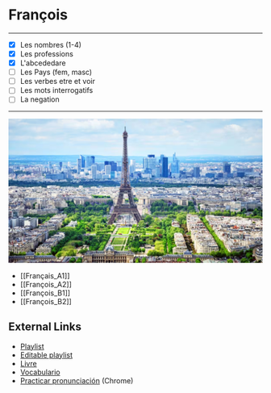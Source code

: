 # François

---

- [x] Les nombres (1-4)
- [x] Les professions
- [x] L'abcededare
- [ ] Les Pays (fem, masc)
- [ ] Les verbes etre et voir
- [ ] Les mots interrogatifs
- [ ] La negation

---


![](attachments/Pasted%20image%2020240227233546.png)

- [[Français_A1]]
- [[François_A2]]
- [[François_B1]]
- [[François_B2]]

## External Links

- [Playlist](https://open.spotify.com/playlist/1gGHZrRIYDFAdoPsWrL53G?si=2c4f7521d9174e87)
- [Editable playlist](https://open.spotify.com/playlist/1gGHZrRIYDFAdoPsWrL53G?si=913249e923e745cb&pt=4ee203dba2d9078ac54f26a17d0b7815)
- [Livre](https://drive.google.com/drive/folders/18EQ62SsC42tsSqfvpflXn__v4A198yhN)
- [Vocabulario](https://www.languageguide.org/french/vocabulary/)
- [Practicar pronunciación](https://voicenotebook.com/prononce.php) (Chrome)

